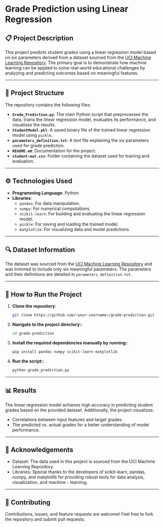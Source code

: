 # Grade Prediction using Linear Regression

## 📋 Project Description
This project predicts student grades using a linear regression model based on six parameters derived from a dataset sourced from the [UCI Machine Learning Repository](https://archive.ics.uci.edu/ml/index.php). The primary goal is to demonstrate how machine learning can be applied to solve real-world educational challenges by analyzing and predicting outcomes based on meaningful features.

---

## 📂 Project Structure
The repository contains the following files:

- **`Grade_Prediction.py`**: The main Python script that preprocesses the data, trains the linear regression model, evaluates its performance, and visualizes the results.
- **`StudentModel.pkl`**: A saved binary file of the trained linear regression model using `pickle`.
- **`parameters_definition.txt`**: A text file explaining the six parameters used for grade prediction.
- **`README.md`**: Documentation for the project.
- **`student-mat.csv`**: Folder containing the dataset used for training and evaluation.

---

## ⚙️ Technologies Used
- **Programming Language**: Python
- **Libraries**: 
  - `pandas`: For data manipulation.
  - `numpy`: For numerical computations.
  - `scikit-learn`: For building and evaluating the linear regression model.
  - `pickle`: For saving and loading the trained model.
  - `matplotlib`: For visualizing data and model predictions.

---

## 🔍 Dataset Information
The dataset was sourced from the [UCI Machine Learning Repository](https://archive.ics.uci.edu/ml/index.php) and was trimmed to include only six meaningful parameters. The parameters and their definitions are detailed in `parameters_definition.txt`.

---

## 🚀 How to Run the Project
1. **Clone the repository**:
   ```bash
   git clone https://github.com/<your-username>/grade-prediction.git
2. **Navigate to the project directory:**:
   ```bash
   cd grade-prediction
3. **Install the required dependencies manually by running:**:
   ```bash
   pip install pandas numpy scikit-learn matplotlib
4. **Run the script:**:
   ```bash
   python grade_prediction.py

---

## 📊 Results
The linear regression model achieves high accuracy in predicting student grades based on the provided dataset. Additionally, the project visualizes:

- Correlations between input features and target grades.
- The predicted vs. actual grades for a better understanding of model performance.

---

## 📌 Acknowledgements
- Dataset: The data used in this project is sourced from the UCI Machine Learning Repository.
- Libraries: Special thanks to the developers of scikit-learn, pandas, numpy, and matplotlib for providing robust tools for data analysis, visualization, and machine - learning.

---

## 🤝 Contributing
Contributions, issues, and feature requests are welcome! Feel free to fork the repository and submit pull requests.
